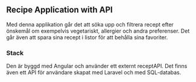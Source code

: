 ## Recipe Application with API 
Med denna applikation går det att söka upp och filtrera recept efter önskemål om exempelvis vegetariskt, allergier och andra preferenser. Det går även att spara sina recept i listor för att behålla sina favoriter. 

### Stack
Den är byggd med Angular och använder ett externt receptAPI. Det finns även ett API för användare skapat med Laravel och med SQL-databas. 